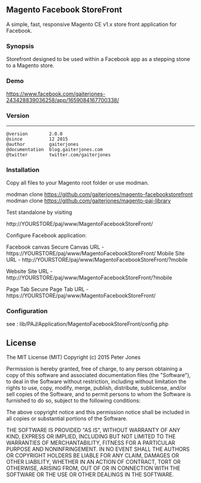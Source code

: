 ## Magento Facebook StoreFront
A simple, fast, responsive Magento CE v1.x store front application for Facebook.


### Synopsis
Storefront designed to be used within a Facebook app as a stepping stone to a Magento store.

### Demo
https://www.facebook.com/gaiterjones-243428839036258/app/1659084167700338/


### Version
***
	@version		2.0.0
	@since			12 2015
	@author			gaiterjones
	@documentation	blog.gaiterjones.com
	@twitter		twitter.com/gaiterjones
	
### Installation

Copy all files to your Magento root folder or use modman.

modman clone https://github.com/gaiterjones/magento-facebookstorefront
modman clone https://github.com/gaiterjones/magento-paj-library

Test standalone by visiting

http://YOURSTORE/paj/www/MagentoFacebookStoreFront/

Configure Facebook application:

Facebook canvas
Secure Canvas URL - https://YOURSTORE/paj/www/MagentoFacebookStoreFront/
Mobile Site URL - http://YOURSTORE/paj/www/MagentoFacebookStoreFront/?mobile

Website
Site URL - http://YOURSTORE/paj/www/MagentoFacebookStoreFront/?mobile

Page Tab
Secure Page Tab URL - https://YOURSTORE/paj/www/MagentoFacebookStoreFront/


### Configuration

see : lib/PAJ/Application/MagentoFacebookStoreFront/config.php


## License

The MIT License (MIT)
Copyright (c) 2015 Peter Jones

Permission is hereby granted, free of charge, to any person obtaining a copy of this software and associated documentation files (the "Software"), to deal in the Software without restriction, including without limitation the rights to use, copy, modify, merge, publish, distribute, sublicense, and/or sell copies of the Software, and to permit persons to whom the Software is furnished to do so, subject to the following conditions:

The above copyright notice and this permission notice shall be included in all copies or substantial portions of the Software.

THE SOFTWARE IS PROVIDED "AS IS", WITHOUT WARRANTY OF ANY KIND, EXPRESS OR IMPLIED, INCLUDING BUT NOT LIMITED TO THE WARRANTIES OF MERCHANTABILITY, FITNESS FOR A PARTICULAR PURPOSE AND NONINFRINGEMENT. IN NO EVENT SHALL THE AUTHORS OR COPYRIGHT HOLDERS BE LIABLE FOR ANY CLAIM, DAMAGES OR OTHER LIABILITY, WHETHER IN AN ACTION OF CONTRACT, TORT OR OTHERWISE, ARISING FROM, OUT OF OR IN CONNECTION WITH THE SOFTWARE OR THE USE OR OTHER DEALINGS IN THE SOFTWARE.